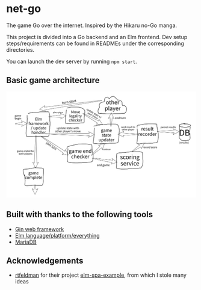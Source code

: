 # net-go

The game Go over the internet. Inspired by the Hikaru no-Go manga.

This project is divided into a Go backend and an Elm frontend.
Dev setup steps/requirements can be found in READMEs under
the corresponding directories.

You can launch the dev server by running `npm start`.

## Basic game architecture

![Game UML diagram](./assets/game_uml.jpeg)

## Built with thanks to the following tools

* [Gin web framework](https://gin-gonic.com/)
* [Elm language/platform/everything](https://elm-lang.org/)
* [MariaDB](https://mariadb.com/)

## Acknowledgements

* [rtfeldman](https://github.com/rtfeldman/) for their project [elm-spa-example](https://github.com/rtfeldman/elm-spa-example), from which I stole many ideas

